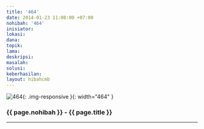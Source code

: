 ```yaml
---
title: '464'
date: 2014-01-23 11:08:00 +07:00
nohibah: '464'
inisiator:
lokasi:
dana:
topik:
lama:
deskripsi:
masalah:
solusi:
keberhasilan:
layout: hibahcmb
---
```


![464](/static/img/hibahcmb/464.png){: .img-responsive }{: width="464" }

### {{ page.nohibah }} - {{ page.title }}

---
